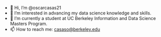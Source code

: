 - 👋 Hi, I’m @oscarcasas21
- 👀 I’m interested in advancing my data science knowledge and skills.
- 🌱 I’m currently a student at UC Berkeley Information and Data Science Masters Program.
- 📫 How to reach me: casaso@berkeley.edu

<!---
oscarcasas21/oscarcasas21 is a ✨ special ✨ repository because its `README.md` (this file) appears on your GitHub profile.
You can click the Preview link to take a look at your changes.
--->
